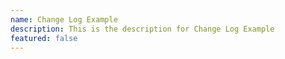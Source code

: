 ```yaml
---
name: Change Log Example
description: This is the description for Change Log Example
featured: false
---
```

